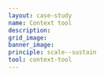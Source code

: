 ```yaml
---
layout: case-study
name: Context tool
description:
grid_image:
banner_image:
principle: scale--sustain
tool: context-tool
---
```



